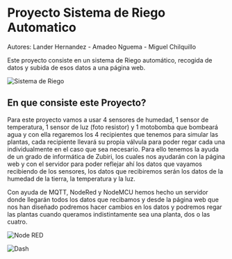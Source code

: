 # Proyecto Sistema de Riego Automatico
Autores: Lander Hernandez - Amadeo Nguema - Miguel Chilquillo


Este proyecto consiste en un sistema de Riego automático, recogida de datos y subida de esos datos a una página web.

![Sistema de Riego](https://www.hwlibre.com/wp-content/uploads/2019/08/montaje-sistema-riego-automatico-arduino.png)

## En que consiste este Proyecto?

Para este proyecto vamos a usar 4 sensores de humedad, 1 sensor de temperatura, 1 sensor de luz (foto resistor) y 1 motobomba que bombeará agua y con ella regaremos los 4 recipientes que tenemos para simular las plantas, cada recipiente llevará su propia válvula para poder regar cada una individualmente en el caso que sea necesario.  Para ello tenemos la ayuda de un grado de informática de Zubiri, los cuales nos ayudarán con la página web y con el servidor para poder reflejar ahí los datos que vayamos recibiendo de los sensores, los datos que recibiremos serán los datos de la humedad de la tierra, la temperatura y la luz.

Con ayuda de MQTT, NodeRed y NodeMCU hemos hecho un servidor donde llegarán todos los datos que recibamos y desde la página web que nos han diseñado podremos hacer cambios en los datos y podremos regar las plantas cuando queramos indistintamente sea una planta, dos o las cuatro. 

![Node RED](https://lh3.googleusercontent.com/proxy/3Cnxm1JpSfZbwNI-HGrV-_MTpXTAWPuL-nfSZP08ceSWVpzslsMaBBwA-WYJY3wlMkJU1nbhEY70weUYBWe8DLKUgbr9yy2oeI2WeY_0LwibJMvA5bvI6wZrINNQCBssLWpx9klsun-jpHpsxKAG8DjaVAZZwnUbQw5IUNZ1S9Dj6uEV87hZfX2e)



![Dash](https://themicrofcontrol.files.wordpress.com/2017/08/deepinscreenshot_select-area_20170813015351.png?w=1350)
